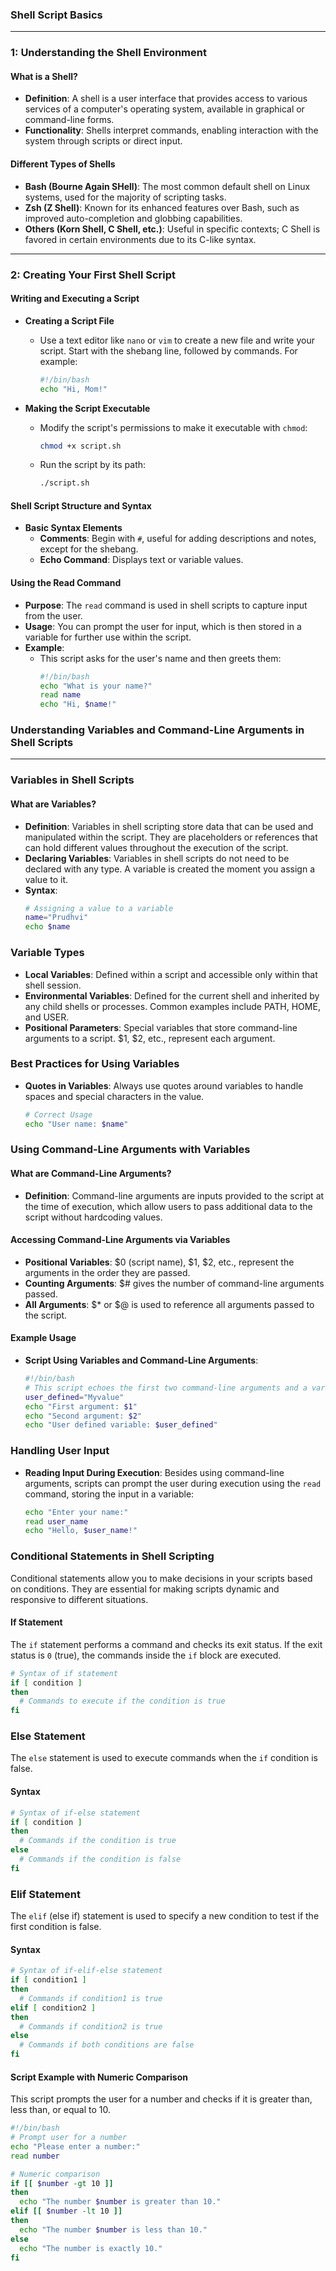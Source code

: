 ### Shell Script Basics

---

### **1: Understanding the Shell Environment**

#### **What is a Shell?**
- **Definition**: A shell is a user interface that provides access to various services of a computer's operating system, available in graphical or command-line forms.
- **Functionality**: Shells interpret commands, enabling interaction with the system through scripts or direct input.

#### **Different Types of Shells**
- **Bash (Bourne Again SHell)**: The most common default shell on Linux systems, used for the majority of scripting tasks.
- **Zsh (Z Shell)**: Known for its enhanced features over Bash, such as improved auto-completion and globbing capabilities.
- **Others (Korn Shell, C Shell, etc.)**: Useful in specific contexts; C Shell is favored in certain environments due to its C-like syntax.

---

### **2: Creating Your First Shell Script**

#### **Writing and Executing a Script**
- **Creating a Script File**
   - Use a text editor like `nano` or `vim` to create a new file and write your script. Start with the shebang line, followed by commands. For example:
     ```bash
     #!/bin/bash
     echo "Hi, Mom!"
     ```

- **Making the Script Executable**
   - Modify the script's permissions to make it executable with `chmod`:
     ```bash
     chmod +x script.sh
     ```
   - Run the script by its path:
     ```bash
     ./script.sh
     ```

#### **Shell Script Structure and Syntax**
- **Basic Syntax Elements**
  - **Comments**: Begin with `#`, useful for adding descriptions and notes, except for the shebang.
  - **Echo Command**: Displays text or variable values.

#### **Using the Read Command**
- **Purpose**: The `read` command is used in shell scripts to capture input from the user.
- **Usage**: You can prompt the user for input, which is then stored in a variable for further use within the script.
- **Example**:
  - This script asks for the user's name and then greets them:
    ```bash
    #!/bin/bash
    echo "What is your name?"
    read name
    echo "Hi, $name!"
    ```
### Understanding Variables and Command-Line Arguments in Shell Scripts

---

### **Variables in Shell Scripts**

#### **What are Variables?**
- **Definition**: Variables in shell scripting store data that can be used and manipulated within the script. They are placeholders or references that can hold different values throughout the execution of the script.
- **Declaring Variables**: Variables in shell scripts do not need to be declared with any type. A variable is created the moment you assign a value to it.
- **Syntax**:
  ```bash
  # Assigning a value to a variable
  name="Prudhvi"
  echo $name
  ```
### Variable Types

- **Local Variables**: Defined within a script and accessible only within that shell session.
- **Environmental Variables**: Defined for the current shell and inherited by any child shells or processes. Common examples include PATH, HOME, and USER.
- **Positional Parameters**: Special variables that store command-line arguments to a script. $1, $2, etc., represent each argument.

### Best Practices for Using Variables

- **Quotes in Variables**: Always use quotes around variables to handle spaces and special characters in the value.
  ```bash
  # Correct Usage
  echo "User name: $name"
  ```
### Using Command-Line Arguments with Variables

#### What are Command-Line Arguments?
- **Definition**: Command-line arguments are inputs provided to the script at the time of execution, which allow users to pass additional data to the script without hardcoding values.

#### Accessing Command-Line Arguments via Variables
- **Positional Variables**: $0 (script name), $1, $2, etc., represent the arguments in the order they are passed.
- **Counting Arguments**: $# gives the number of command-line arguments passed.
- **All Arguments**: $* or $@ is used to reference all arguments passed to the script.

#### Example Usage
- **Script Using Variables and Command-Line Arguments**:
  ```bash
  #!/bin/bash
  # This script echoes the first two command-line arguments and a variable
  user_defined="Myvalue"
  echo "First argument: $1"
  echo "Second argument: $2"
  echo "User defined variable: $user_defined"
  ```
### Handling User Input

- **Reading Input During Execution**: Besides using command-line arguments, scripts can prompt the user during execution using the `read` command, storing the input in a variable:
  ```bash
  echo "Enter your name:"
  read user_name
  echo "Hello, $user_name!"
  ```

### Conditional Statements in Shell Scripting

Conditional statements allow you to make decisions in your scripts based on conditions. They are essential for making scripts dynamic and responsive to different situations.

#### **If Statement**
The `if` statement performs a command and checks its exit status. If the exit status is `0` (true), the commands inside the `if` block are executed.

```bash
# Syntax of if statement
if [ condition ]
then
  # Commands to execute if the condition is true
fi
```
### Else Statement

The `else` statement is used to execute commands when the `if` condition is false.

#### Syntax

```bash
# Syntax of if-else statement
if [ condition ]
then
  # Commands if the condition is true
else
  # Commands if the condition is false
fi
```

### Elif Statement

The `elif` (else if) statement is used to specify a new condition to test if the first condition is false.

#### Syntax

```bash
# Syntax of if-elif-else statement
if [ condition1 ]
then
  # Commands if condition1 is true
elif [ condition2 ]
then
  # Commands if condition2 is true
else
  # Commands if both conditions are false
fi
```

#### **Script Example with Numeric Comparison**

This script prompts the user for a number and checks if it is greater than, less than, or equal to 10.

```bash
#!/bin/bash
# Prompt user for a number
echo "Please enter a number:"
read number

# Numeric comparison
if [[ $number -gt 10 ]]
then
  echo "The number $number is greater than 10."
elif [[ $number -lt 10 ]]
then
  echo "The number $number is less than 10."
else
  echo "The number is exactly 10."
fi
```


